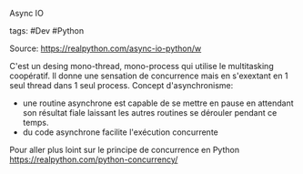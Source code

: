Async IO 


tags: #Dev #Python

Source: https://realpython.com/async-io-python/w


C'est un desing mono-thread, mono-process qui utilise le multitasking coopératif. Il donne une sensation de concurrence mais en s'exextant en 1 seul thread dans 1 seul process.
Concept d'asynchronisme:
 - une routine asynchrone est capable de se mettre en pause en attendant son résultat fiale laissant les autres routines se dérouler pendant ce temps.
 - du code asynchrone facilite l'exécution concurrente

 Pour aller plus loint sur le principe de concurrence en Python https://realpython.com/python-concurrency/


